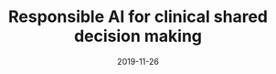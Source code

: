 ---
title: "Responsible AI for clinical shared decision making"
collection: talks
type: "Organized workshop"
permalink: /talks/20191126
venue: "Digital Society conference 2019"
date: 2019-11-26
location: "the Netherlands"
---